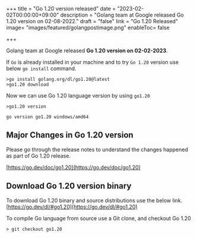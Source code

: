 +++
title = "Go 1.20 version released"
date = "2023-02-02T00:00:00+09:00"
description = "Golang team at Google released Go 1.20 version on 02-08-2022."
draft = "false"
link = "Go 1.20 Released"
image= "images/featured/golangpostimage.png"
enableToc= false

+++

Golang team at Google released **Go 1.20 version on 02-02-2023**.

If `Go` is already installed in your machine and to try `Go 1.20` version use below `go install` command.

```
>go install golang.org/dl/go1.20@latest
>go1.20 download
```

Now we can use Go 1.20 language version by using `go1.20`

```
>go1.20 version

go version go1.20 windows/amd64
```

## Major Changes in Go 1.20 version

Please go through the release notes to understand the changes happened as part of Go 1.20 release.

[https://go.dev/doc/go1.20](https://go.dev/doc/go1.20)

## Download Go 1.20 version binary

To download Go 1.20 binary and source distributions use the below link.
[https://go.dev/dl/#go1.20](https://go.dev/dl/#go1.20)

To compile Go language from source use a Git clone, and checkout Go 1.20

```
> git checkout go1.20
```